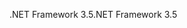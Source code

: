  <span data-ttu-id="461bd-101">.NET Framework 3.5</span><span class="sxs-lookup"><span data-stu-id="461bd-101">.NET Framework 3.5</span></span> 
